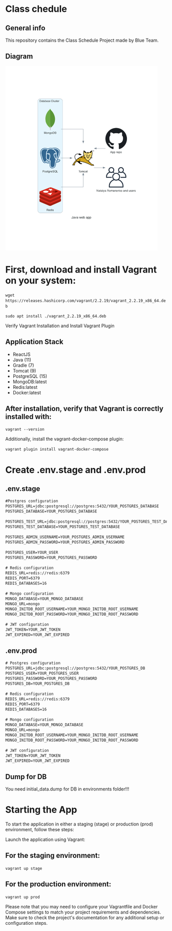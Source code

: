 # Class chedule
## General info
This repository contains the Class Schedule Project made by Blue Team.

## Diagram 

<img src="./java_web_app.png" alt= “” width="476px" height="574px">

# First, download and install Vagrant on your system:

```wget https://releases.hashicorp.com/vagrant/2.2.19/vagrant_2.2.19_x86_64.deb```

```sudo apt install ./vagrant_2.2.19_x86_64.deb```

Verify Vagrant Installation and Install Vagrant Plugin

## Application Stack

- ReactJS
- Java (11)
- Gradle (7)
- Tomcat (9)
- PostgreSQL (15)
- MongoDB:latest
- Redis:latest
- Docker:latest

## After installation, verify that Vagrant is correctly installed with:

`vagrant --version`

Additionally, install the vagrant-docker-compose plugin:

`vagrant plugin install vagrant-docker-compose`

# Create .env.stage and .env.prod
## .env.stage
```
#Postgres configuration
POSTGRES_URL=jdbc:postgresql://postgres:5432/YOUR_POSTGRES_DATABASE
POSTGRES_DATABASE=YOUR_POSTGRES_DATABASE

POSTGRES_TEST_URL=jdbc:postgresql://postgres:5432/YOUR_POSTGRES_TEST_DATABASE
POSTGRES_TEST_DATABASE=YOUR_POSTGRES_TEST_DATABASE

POSTGRES_ADMIN_USERNAME=YOUR_POSTGRES_ADMIN_USERNAME
POSTGRES_ADMIN_PASSWORD=YOUR_POSTGRES_ADMIN_PASSWORD

POSTGRES_USER=YOUR_USER
POSTGRES_PASSWORD=YOUR_POSTGRES_PASSWORD

# Redis configuration
REDIS_URL=redis://redis:6379
REDIS_PORT=6379
REDIS_DATABASES=16

# Mongo configuration
MONGO_DATABASE=YOUR_MONGO_DATABASE
MONGO_URL=mongo
MONGO_INITDB_ROOT_USERNAME=YOUR_MONGO_INITDB_ROOT_USERNAME
MONGO_INITDB_ROOT_PASSWORD=YOUR_MONGO_INITDB_ROOT_PASSWORD

# JWT configuration
JWT_TOKEN=YOUR_JWT_TOKEN
JWT_EXPIRED=YOUR_JWT_EXPIRED
```
## .env.prod
```
# Postgres configuration
POSTGRES_URL=jdbc:postgresql://postgres:5432/YOUR_POSTGRES_DB
POSTGRES_USER=YOUR_POSTGRES_USER
POSTGRES_PASSWORD=YOUR_POSTGRES_PASSWORD
POSTGRES_DB=YOUR_POSTGRES_DB

# Redis configuration
REDIS_URL=redis://redis:6379
REDIS_PORT=6379
REDIS_DATABASES=16

# Mongo configuration
MONGO_DATABASE=YOUR_MONGO_DATABASE
MONGO_URL=mongo
MONGO_INITDB_ROOT_USERNAME=YOUR_MONGO_INITDB_ROOT_USERNAME
MONGO_INITDB_ROOT_PASSWORD=YOUR_MONGO_INITDB_ROOT_PASSWORD

# JWT configuration
JWT_TOKEN=YOUR_JWT_TOKEN
JWT_EXPIRED=YOUR_JWT_EXPIRED

```
## Dump for DB

You need initial_data.dump for DB in environments folder!!!

# Starting the App
To start the application in either a staging (stage) or production (prod) environment, follow these steps:

Launch the application using Vagrant:

## For the staging environment:

`vagrant up stage`
## For the production environment:

`vagrant up prod`

Please note that you may need to configure your Vagrantfile and Docker Compose settings to match your project requirements and dependencies. Make sure to check the project's documentation for any additional setup or configuration steps.
